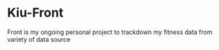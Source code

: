 # Kiu-Front
Front is my ongoing personal project to trackdown my fitness data from variety of data source
